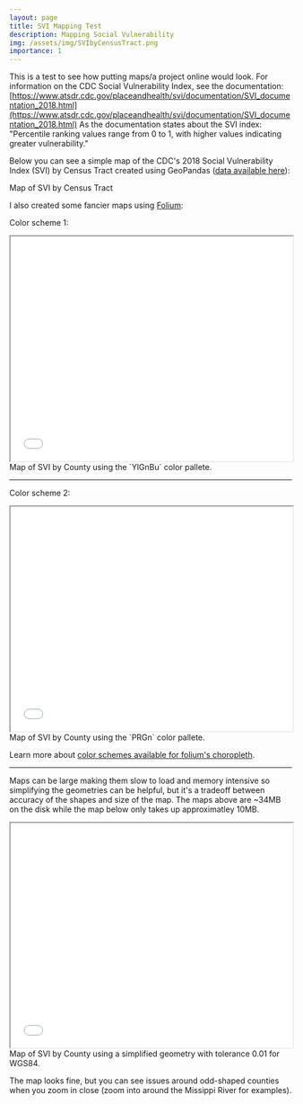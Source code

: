 ```yaml
---
layout: page
title: SVI Mapping Test
description: Mapping Social Vulnerability
img: /assets/img/SVIbyCensusTract.png
importance: 1
---
```


This is a test to see how putting maps/a project online would look. For information on the CDC Social Vulnerability Index, see the documentation: [https://www.atsdr.cdc.gov/placeandhealth/svi/documentation/SVI_documentation_2018.html](https://www.atsdr.cdc.gov/placeandhealth/svi/documentation/SVI_documentation_2018.html) As the documentation states about the SVI index: "Percentile ranking values range from 0 to 1, with higher values indicating greater vulnerability."

Below you can see a simple map of the CDC's 2018 Social Vulnerability Index (SVI) by Census Tract created using GeoPandas ([data available here](https://www.atsdr.cdc.gov/placeandhealth/svi/data_documentation_download.html)):

<div class="row">
    <div class="col-sm mt-3 mt-md-0">
        <img class="img-fluid rounded z-depth-1" src="{{ '/assets/img/SVIbyCensusTract.png' | relative_url }}" alt="" title="SVI by Census Tract"/>
    </div>
</div>
<div class="caption">
    Map of SVI by Census Tract
</div>

I also created some fancier maps using [Folium](https://python-visualization.github.io/folium/modules.html):

Color scheme 1:

<div class="row">
    <iframe src="{{ '/assets/html/maps/SVI2018_US_COUNTY_YlGnBu.html' | relative_url }}"  title="Map1" style="width:100%; height:400px;"></iframe>
</div>
<div class="caption">
    Map of SVI by County using the `YlGnBu` color pallete.
</div>

***

Color scheme 2:

<div class="row">
    <iframe src="{{ '/assets/html/maps/SVI2018_US_COUNTY_PRGn.html' | relative_url }}" title="Map2" style="width:100%; height:400px;"></iframe>
</div>
<div class="caption">
    Map of SVI by County using the `PRGn` color pallete.
</div>

Learn more about [color schemes available for folium's choropleth](https://colorbrewer2.org/).

***

Maps can be large making them slow to load and memory intensive so simplifying the geometries can be helpful, but it's a tradeoff between accuracy of the shapes and size of the map. The maps above are ~34MB on the disk while the map below only takes up approximatley 10MB. 

<div class="row">
    <iframe src="{{ '/assets/html/maps/SVI2018_US_COUNTY_YlGnBu_Tol01.html' | relative_url }}" title="Map2" style="width:100%; height:400px;"></iframe>
</div>
<div class="caption">
    Map of SVI by County using a simplified geometry with tolerance 0.01 for WGS84.
</div>

The map looks fine, but you can see issues around odd-shaped counties when you zoom in close (zoom into around the Missippi River for examples).
